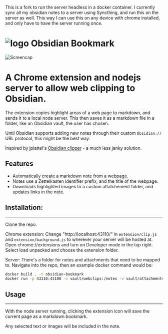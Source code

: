 This is a fork to run the server headless in a docker container. I currently sync all my obsidian notes to a server using Syncthing, and run this on the server as well. This way I can use this on any device with chrome installed, and only have to have the server running once.

# **![logo](extension/icons/favicon-48x48.png) Obsidian Bookmark**

![Screencap](docs/sceencap1.gif)

# A Chrome extension and nodejs server to allow web clipping to Obsidian.

The extension copies highlight areas of a web page to markdown, and sends it to a local node server. This then saves it as a markdown file in a folder, like an Obsidian vault, the user has chosen.


Until Obsidian supports adding new notes through their custom `Obsidian://` URL protocol, this might be the best way. 

Inspired by jplattel's [Obsidian clipper](https://github.com/jplattel/obsidian-clipper) - a much less janky solution. 

## Features

- Automatically create a markdown note from a webpage.
- Notes use a Zettelkasten identifier prefix, and the title of the webpage.
- Downloads highlighted images to a custom attatchement folder, and updates links in the note.


## Installation:
---
Clone the repo.

Chrome extension:
Change "http://localhost:43110/" in `extension/clip.js` and `extension/background.js` to wherever your server will be hosted at. Open chrome://extensions and turn on Developer mode in the top right. Select load unpacked and choose the extension folder.

Server:
There's a folder for notes and attachments that need to be mapped to. Navigate into the repo, then an example docker command would be:
```bash
docker build . -t obsidian-bookmark
docker run -p 43110:43100 -v vault/webclips:/notes -v vault/attachments:/attachments obsidian-bookmark
```
 

## Usage
---
With the node server running, clicking the extension icon will save the current page as a markdown bookmark. 

Any selected text or images will be included in the note.




